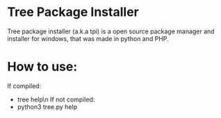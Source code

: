 # Tree Package Installer
Tree package installer (a.k.a tpi) is a open source package manager and installer for windows, that was made in python and PHP.

# How to use:
If compiled:
- tree help\n
If not compiled:
- python3 tree.py help
